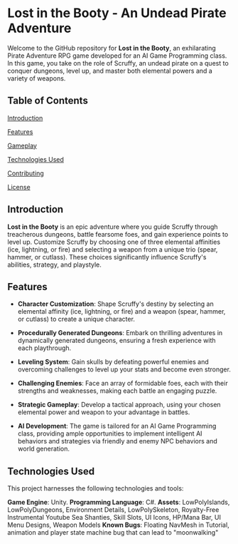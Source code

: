# Lost in the Booty - An Undead Pirate Adventure

Welcome to the GitHub repository for **Lost in the Booty**, an exhilarating Pirate Adventure RPG game developed for an AI Game Programming class. In this game, you take on the role of Scruffy, an undead pirate on a quest to conquer dungeons, level up, and master both elemental powers and a variety of weapons.


## Table of Contents
[Introduction](https://github.com/gdeoliveira03/Lost-In-The-Booty#introduction)

[Features](https://github.com/gdeoliveira03/Lost-In-The-Booty#features)

[Gameplay](https://github.com/gdeoliveira03/Lost-In-The-Booty#gameplay)

[Technologies Used](https://github.com/gdeoliveira03/Lost-In-The-Booty#technologies-used)

[Contributing](https://github.com/gdeoliveira03/Lost-In-The-Booty#contributing)

[License](https://github.com/gdeoliveira03/Lost-In-The-Booty#license)


## Introduction
**Lost in the Booty** is an epic adventure where you guide Scruffy through treacherous dungeons, battle fearsome foes, and gain experience points to level up. Customize Scruffy by choosing one of three elemental affinities (ice, lightning, or fire) and selecting a weapon from a unique trio (spear, hammer, or cutlass). These choices significantly influence Scruffy's abilities, strategy, and playstyle.


## Features
- **Character Customization**: Shape Scruffy's destiny by selecting an elemental affinity (ice, lightning, or fire) and a weapon (spear, hammer, or cutlass) to create a unique character.

- **Procedurally Generated Dungeons**: Embark on thrilling adventures in dynamically generated dungeons, ensuring a fresh experience with each playthrough.

- **Leveling System**: Gain skulls by defeating powerful enemies and overcoming challenges to level up your stats and become even stronger.

- **Challenging Enemies**: Face an array of formidable foes, each with their strengths and weaknesses, making each battle an engaging puzzle.

- **Strategic Gameplay**: Develop a tactical approach, using your chosen elemental power and weapon to your advantage in battles.

- **AI Development**: The game is tailored for an AI Game Programming class, providing ample opportunities to implement intelligent AI behaviors and strategies via friendly and enemy NPC behaviors and world generation.

## Technologies Used
This project harnesses the following technologies and tools:

**Game Engine**: Unity.
**Programming Language**: C#.
**Assets**: LowPolyIslands, LowPolyDungeons, Environment Details, LowPolySkeleton, Royalty-Free Instrumental Youtube Sea Shanties, Skill Slots, UI Icons, HP/Mana Bar, UI Menu Designs, Weapon Models
**Known Bugs**: Floating NavMesh in Tutorial, animation and player state machine bug that can lead to "moonwalking"
